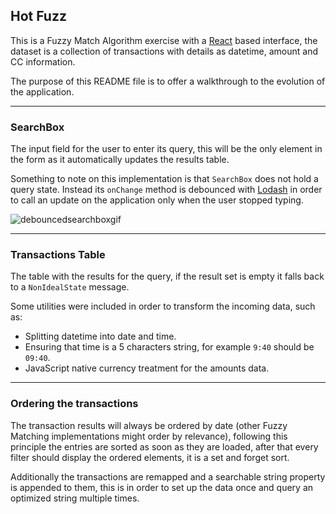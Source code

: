 ## Hot Fuzz

This is a Fuzzy Match Algorithm exercise with a [React](https://reactjs.org/) based interface, the dataset is a collection of transactions with details as datetime, amount and CC information.

The purpose of this README file is to offer a walkthrough to the evolution of the application.

---

### SearchBox

The input field for the user to enter its query, this will be the only element in the form as it automatically updates the results table.

Something to note on this implementation is that `SearchBox` does not hold a query state. 
Instead its `onChange` method is debounced with [Lodash](https://lodash.com/) in order to call an update on the application only when the user stopped typing.

![debouncedsearchboxgif]

---

### Transactions Table

The table with the results for the query, if the result set is empty it falls back to a `NonIdealState` message.

Some utilities were included in order to transform the incoming data, such as: 

+ Splitting datetime into date and time.
+ Ensuring that time is a 5 characters string, for example `9:40` should be `09:40`.
+ JavaScript native currency treatment for the amounts data.

---

### Ordering the transactions

The transaction results will always be ordered by date (other Fuzzy Matching implementations might order by relevance), following this principle the entries are sorted as soon as they are loaded, after that every filter should display the ordered elements, it is a set and forget sort.

Additionally the transactions are remapped and a searchable string property is appended to them, this is in order to set up the data once and query an optimized string multiple times.

[debouncedsearchboxgif]: https://s3.amazonaws.com/hugobeldemos/searchbox.gif "Debounced SearchBox"